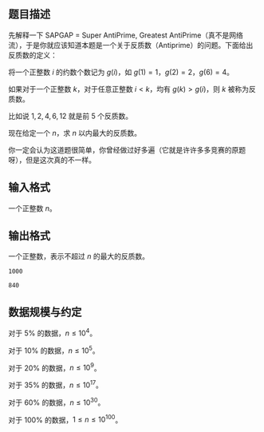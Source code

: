 ## 题目描述

先解释一下 SAPGAP = Super AntiPrime, Greatest AntiPrime（真不是网络流），于是你就应该知道本题是一个关于反质数（Antiprime）的问题。下面给出反质数的定义：

将一个正整数 $i$ 的约数个数记为 $g(i)$，如 $g(1)=1$，$g(2)=2$，$g(6)=4$。

如果对于一个正整数 $k$，对于任意正整数 $i<k$，均有 $g(k)>g(i)$，则 $k$ 被称为反质数。

比如说 $1,2,4,6,12$ 就是前 $5$ 个反质数。

现在给定一个 $n$，求 $n$ 以内最大的反质数。

你一定会认为这道题很简单，你曾经做过好多遍（它就是许许多多竞赛的原题呀），但是这次真的不一样。

## 输入格式

一个正整数 $n$。

## 输出格式

一个正整数，表示不超过 $n$ 的最大的反质数。

```input1
1000
```

```output1
840
```

## 数据规模与约定

对于 $5\%$ 的数据，$n\le 10^4$。

对于 $10\%$ 的数据，$n\le 10^5$。

对于 $20\%$ 的数据，$n\le 10^9$。

对于 $35\%$ 的数据，$n\le 10^{17}$。

对于 $60\%$ 的数据，$n\le 10^{30}$。

对于 $100\%$ 的数据，$1\le n\le 10^{100}$。
